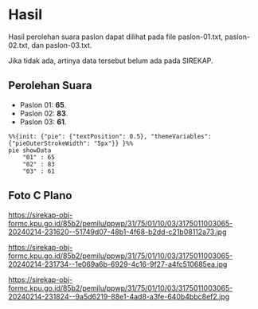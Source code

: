 # Hasil

Hasil perolehan suara paslon dapat dilihat pada file paslon-01.txt, paslon-02.txt, dan paslon-03.txt.

Jika tidak ada, artinya data tersebut belum ada pada SIREKAP.

## Perolehan Suara

 * Paslon 01: **65**.
 * Paslon 02: **83**.
 * Paslon 03: **61**.

```mermaid
%%{init: {"pie": {"textPosition": 0.5}, "themeVariables": {"pieOuterStrokeWidth": "5px"}} }%%
pie showData
    "01" : 65
    "02" : 83
    "03" : 61
```
## Foto C Plano

https://sirekap-obj-formc.kpu.go.id/85b2/pemilu/ppwp/31/75/01/10/03/3175011003065-20240214-231620--51749d07-48b1-4f68-b2dd-c21b08112a73.jpg

https://sirekap-obj-formc.kpu.go.id/85b2/pemilu/ppwp/31/75/01/10/03/3175011003065-20240214-231734--1e069a6b-6929-4c16-9f27-a4fc510685ea.jpg

https://sirekap-obj-formc.kpu.go.id/85b2/pemilu/ppwp/31/75/01/10/03/3175011003065-20240214-231824--9a5d6219-88e1-4ad8-a3fe-640b4bbc8ef2.jpg

